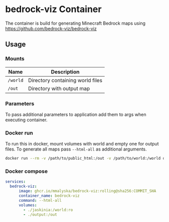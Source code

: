 # bedrock-viz Container
The container is build for generating Minecraft Bedrock maps using https://github.com/bedrock-viz/bedrock-viz
## Usage
### Mounts

| Name       | Description                                   |
|------------|-----------------------------------------------|
| `/world`    | Directory containing world files              |
| `/out`      | Directory with output map                     |


### Parameters
To pass additional parameters to application add them to args when executing container.

### Docker run
To run this in docker, mount volumes with world and empty one for output files. To generate all maps pass `--html-all` as additional arguments.
```sh
docker run --rm -v /path/to/public_html:/out -v /path/to/world:/world dazworrall/bedrock-viz --world /world --out /out --html-all
```

### Docker compose
```yml
services:
  bedrock-viz:
      image: ghcr.io/mmalyska/bedrock-viz:rolling@sha256:COMMIT_SHA
      container_name: bedrock-viz
      command: --html-all
      volumes:
        - ./jaskinia:/world:ro
        - ./output:/out

```
